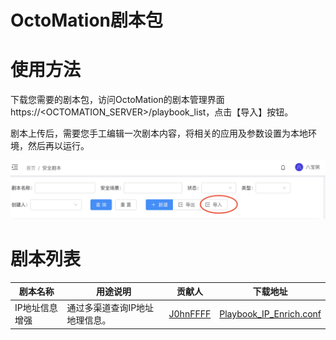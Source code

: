 # OctoMation剧本包

# 使用方法

下载您需要的剧本包，访问OctoMation的剧本管理界面https://<OCTOMATION_SERVER>/playbook_list，点击【导入】按钮。

剧本上传后，需要您手工编辑一次剧本内容，将相关的应用及参数设置为本地环境，然后再以运行。

![上传剧本](./octomation-playbook-upload.png)

# 剧本列表

剧本名称 | 用途说明 | 贡献人 | 下载地址 
---|---|---|---|
IP地址信息增强  | 通过多渠道查询IP地址地理信息。 | [J0hnFFFF](https://github.com/J0hnFFFF) | [Playbook_IP_Enrich.conf](Playbook_IP_Enrich.conf)

